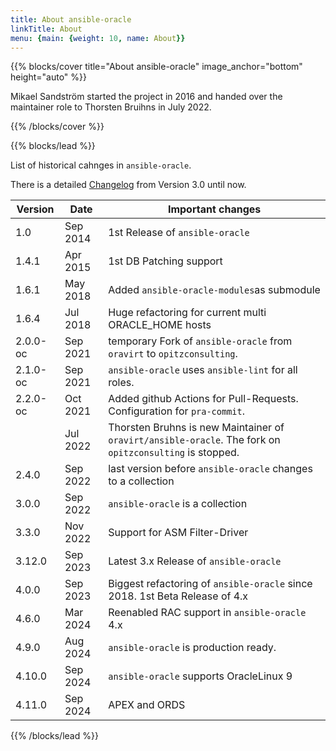 ```yaml
---
title: About ansible-oracle
linkTitle: About
menu: {main: {weight: 10, name: About}}
---
```


{{% blocks/cover title="About ansible-oracle" image_anchor="bottom" height="auto" %}}

Mikael Sandström started the project in 2016 and handed over the maintainer role to Thorsten Bruihns in July 2022.

{{% /blocks/cover %}}

{{% blocks/lead %}}

List of historical cahnges in `ansible-oracle`.

There is a detailed [Changelog](https://github.com/oravirt/ansible-oracle/blob/master/CHANGELOG.rst) from Version 3.0 until now.


| Version  | Date   | Important changes   |
| -------- | ------ | --------------- |
| 1.0    | Sep 2014 | 1st Release of `ansible-oracle`|
| 1.4.1  | Apr 2015 | 1st DB Patching support |
| 1.6.1  | May 2018 | Added `ansible-oracle-modules`as submodule |
| 1.6.4  | Jul 2018 | Huge refactoring for current multi ORACLE_HOME hosts |
| 2.0.0-oc | Sep 2021 | temporary Fork of `ansible-oracle` from `oravirt` to `opitzconsulting`.
| 2.1.0-oc | Sep 2021 | `ansible-oracle` uses `ansible-lint` for all roles. |
| 2.2.0-oc | Oct 2021 | Added github Actions for Pull-Requests. Configuration for `pra-commit`. |
| | Jul 2022 | Thorsten Bruhns is new Maintainer of `oravirt/ansible-oracle`. The fork on `opitzconsulting` is stopped. |
| 2.4.0  | Sep 2022 | last version before `ansible-oracle` changes to a collection |
| 3.0.0  | Sep 2022 | `ansible-oracle` is a collection |
| 3.3.0  | Nov 2022 | Support for ASM Filter-Driver |
| 3.12.0 | Sep 2023 | Latest 3.x Release of `ansible-oracle` |
| 4.0.0  | Sep 2023 | Biggest refactoring of `ansible-oracle` since 2018. 1st Beta Release of 4.x |
| 4.6.0  | Mar 2024 | Reenabled RAC support in `ansible-oracle` 4.x |
| 4.9.0  | Aug 2024 | `ansible-oracle` is production ready. |
| 4.10.0 | Sep 2024 | `ansible-oracle` supports OracleLinux 9 |
| 4.11.0 | Sep 2024 | APEX and ORDS |

{{% /blocks/lead %}}
